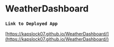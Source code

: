 # WeatherDashboard

### `Link to Deployed App`
[https://kapslock07.github.io/WeatherDashboard/](https://kapslock07.github.io/WeatherDashboard/)
